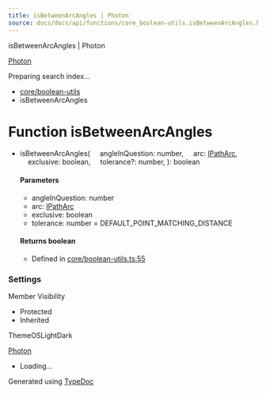 ```yaml
---
title: isBetweenArcAngles | Photon
source: docs/docs/api/functions/core_boolean-utils.isBetweenArcAngles.html
---
```


isBetweenArcAngles | Photon

[Photon](../index.md)




Preparing search index...

* [core/boolean-utils](../modules/core_boolean-utils.md)
* isBetweenArcAngles

# Function isBetweenArcAngles

* isBetweenArcAngles(
      angleInQuestion: number,
      arc: [IPathArc](../interfaces/core_schema.IPathArc.md),
      exclusive: boolean,
      tolerance?: number,
  ): boolean

  #### Parameters

  + angleInQuestion: number
  + arc: [IPathArc](../interfaces/core_schema.IPathArc.md)
  + exclusive: boolean
  + tolerance: number = DEFAULT\_POINT\_MATCHING\_DISTANCE

  #### Returns boolean

  + Defined in [core/boolean-utils.ts:55](https://github.com/mwhite454/photon/blob/main/packages/photon/src/core/boolean-utils.ts#L55)

### Settings

Member Visibility

* Protected
* Inherited

ThemeOSLightDark

[Photon](../index.md)

* Loading...

Generated using [TypeDoc](https://typedoc.org/)
